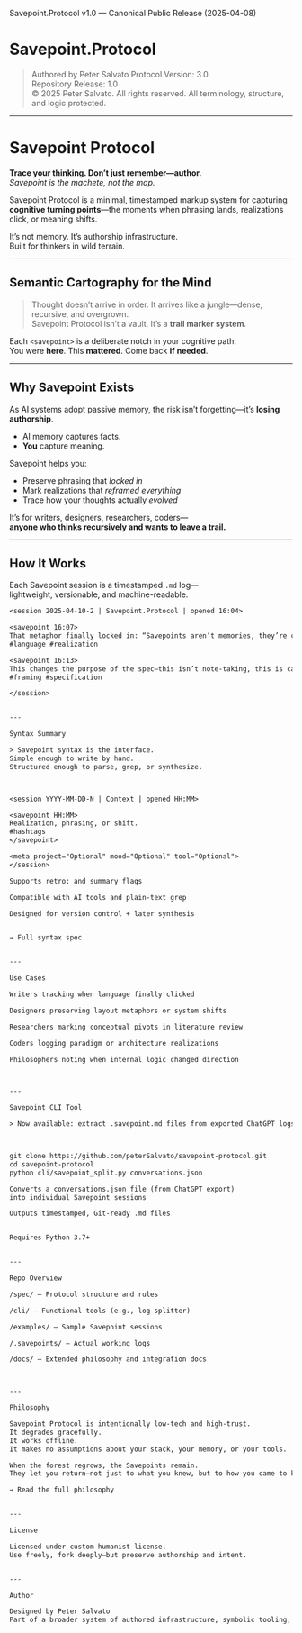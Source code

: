 Savepoint.Protocol v1.0 — Canonical Public Release (2025-04-08)
# Savepoint.Protocol

> Authored by Peter Salvato
> Protocol Version: 3.0  
> Repository Release: 1.0  
> © 2025 Peter Salvato. All rights reserved. All terminology, structure, and logic protected.

---

# Savepoint Protocol

**Trace your thinking. Don’t just remember—author.**  
_Savepoint is the machete, not the map._

Savepoint Protocol is a minimal, timestamped markup system for capturing **cognitive turning points**—the moments when phrasing lands, realizations click, or meaning shifts.

It’s not memory. It’s authorship infrastructure.  
Built for thinkers in wild terrain.

---

## Semantic Cartography for the Mind

> Thought doesn’t arrive in order. It arrives like a jungle—dense, recursive, and overgrown.  
> Savepoint Protocol isn’t a vault. It’s a **trail marker system**.

Each `<savepoint>` is a deliberate notch in your cognitive path:  
You were **here**. This **mattered**. Come back **if needed**.

---

## Why Savepoint Exists

As AI systems adopt passive memory, the risk isn’t forgetting—it’s **losing authorship**.

- AI memory captures facts.  
- **You** capture meaning.

Savepoint helps you:
- Preserve phrasing that *locked in*
- Mark realizations that *reframed everything*
- Trace how your thoughts actually *evolved*

It’s for writers, designers, researchers, coders—  
**anyone who thinks recursively and wants to leave a trail.**

---

## How It Works

Each Savepoint session is a timestamped `.md` log—  
lightweight, versionable, and machine-readable.

```txt
<session 2025-04-10-2 | Savepoint.Protocol | opened 16:04>

<savepoint 16:07>
That metaphor finally locked in: “Savepoints aren’t memories, they’re commits.”
#language #realization

<savepoint 16:13>
This changes the purpose of the spec—this isn’t note-taking, this is cartography.
#framing #specification

</session>


---

Syntax Summary

> Savepoint syntax is the interface.
Simple enough to write by hand.
Structured enough to parse, grep, or synthesize.



<session YYYY-MM-DD-N | Context | opened HH:MM>

<savepoint HH:MM>
Realization, phrasing, or shift.
#hashtags
</savepoint>

<meta project="Optional" mood="Optional" tool="Optional">
</session>

Supports retro: and summary flags

Compatible with AI tools and plain-text grep

Designed for version control + later synthesis


→ Full syntax spec


---

Use Cases

Writers tracking when language finally clicked

Designers preserving layout metaphors or system shifts

Researchers marking conceptual pivots in literature review

Coders logging paradigm or architecture realizations

Philosophers noting when internal logic changed direction



---

Savepoint CLI Tool

> Now available: extract .savepoint.md files from exported ChatGPT logs.



git clone https://github.com/peterSalvato/savepoint-protocol.git
cd savepoint-protocol
python cli/savepoint_split.py conversations.json

Converts a conversations.json file (from ChatGPT export)
into individual Savepoint sessions

Outputs timestamped, Git-ready .md files


Requires Python 3.7+


---

Repo Overview

/spec/ – Protocol structure and rules

/cli/ – Functional tools (e.g., log splitter)

/examples/ – Sample Savepoint sessions

/.savepoints/ – Actual working logs

/docs/ – Extended philosophy and integration docs



---

Philosophy

Savepoint Protocol is intentionally low-tech and high-trust.
It degrades gracefully.
It works offline.
It makes no assumptions about your stack, your memory, or your tools.

When the forest regrows, the Savepoints remain.
They let you return—not just to what you knew, but to how you came to know it.

→ Read the full philosophy


---

License

Licensed under custom humanist license.
Use freely, fork deeply—but preserve authorship and intent.


---

Author

Designed by Peter Salvato
Part of a broader system of authored infrastructure, symbolic tooling, and design protocols.
